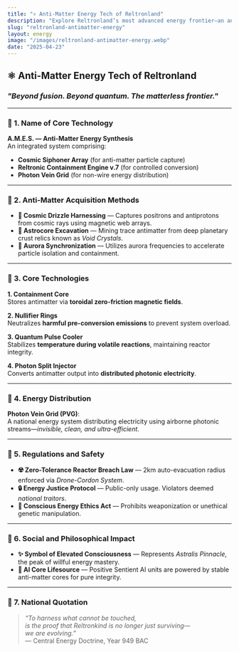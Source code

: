 ```yaml
---
title: "⚛️ Anti-Matter Energy Tech of Reltronland"
description: "Explore Reltronland’s most advanced energy frontier—an antimatter-powered grid fueled by cosmic particles, Aurora synchronization, and ethical quantum control."
slug: "reltronland-antimatter-energy"
layout: energy
image: "/images/reltronland-antimatter-energy.webp"
date: "2025-04-23"
---
```


## ⚛️ Anti-Matter Energy Tech of Reltronland  
### *"Beyond fusion. Beyond quantum. The matterless frontier."*

---

### 🔹 1. Name of Core Technology
**A.M.E.S. — Anti-Matter Energy Synthesis**  
An integrated system comprising:
- **Cosmic Siphoner Array** (for anti-matter particle capture)
- **Reltronic Containment Engine v.7** (for controlled conversion)
- **Photon Vein Grid** (for non-wire energy distribution)

---

### 🔹 2. Anti-Matter Acquisition Methods
- **📡 Cosmic Drizzle Harnessing** — Captures positrons and antiprotons from cosmic rays using magnetic web arrays.
- **🌠 Astrocore Excavation** — Mining trace antimatter from deep planetary crust relics known as *Void Crystals*.
- **🌌 Aurora Synchronization** — Utilizes aurora frequencies to accelerate particle isolation and containment.

---

### 🔹 3. Core Technologies

**1. Containment Core**  
Stores antimatter via **toroidal zero-friction magnetic fields**.

**2. Nullifier Rings**  
Neutralizes **harmful pre-conversion emissions** to prevent system overload.

**3. Quantum Pulse Cooler**  
Stabilizes **temperature during volatile reactions**, maintaining reactor integrity.

**4. Photon Split Injector**  
Converts antimatter output into **distributed photonic electricity**.

---

### 🔹 4. Energy Distribution
**Photon Vein Grid (PVG)**:  
A national energy system distributing electricity using airborne photonic streams—*invisible, clean, and ultra-efficient*.

---

### 🔹 5. Regulations and Safety
- **☢️ Zero-Tolerance Reactor Breach Law** — 2km auto-evacuation radius enforced via *Drone-Cordon System*.
- **🔒 Energy Justice Protocol** — Public-only usage. Violators deemed *national traitors*.
- **🧬 Conscious Energy Ethics Act** — Prohibits weaponization or unethical genetic manipulation.

---

### 🔹 6. Social and Philosophical Impact
- **✨ Symbol of Elevated Consciousness** — Represents *Astralis Pinnacle*, the peak of willful energy mastery.
- **🤖 AI Core Lifesource** — Positive Sentient AI units are powered by stable anti-matter cores for pure integrity.

---

### 🔹 7. National Quotation
> _“To harness what cannot be touched,  
is the proof that Reltronkind is no longer just surviving—  
we are evolving.”_  
— Central Energy Doctrine, Year 949 BAC

